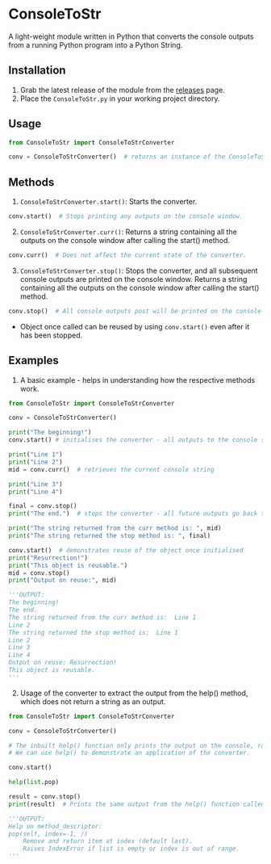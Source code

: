 # ConsoleToStr
A light-weight module written in Python that converts the console outputs from a running Python program into a Python String.

## Installation
1. Grab the latest release of the module from the [releases](https://github.com/afk-echo/ConsoleToStr/releases) page.
2. Place the `ConsoleToStr.py` in your working project directory.

## Usage
````python
from ConsoleToStr import ConsoleToStrConverter

conv = ConsoleToStrConverter()  # returns an instance of the ConsoleToStrConverter class that can be used in the current program.
````

## Methods
1. `ConsoleToStrConverter.start()`:
Starts the converter.
````python
conv.start()  # Stops printing any outputs on the console window.
````

2. `ConsoleToStrConverter.curr()`:
Returns a string containing all the outputs on the console window after calling the start() method.
````python
conv.curr()  # Does not affect the current state of the converter.
````

3. `ConsoleToStrConverter.stop()`:
Stops the converter, and all subsequent console outputs are printed on the console window.
Returns a string containing all the outputs on the console window after calling the start() method.
````python
conv.stop()  # All console outputs post will be printed on the console after this call.
````
* Object once called can be reused by using `conv.start()` even after it has been stopped.

## Examples

1. A basic example - helps in understanding how the respective methods work.
```python
from ConsoleToStr import ConsoleToStrConverter

conv = ConsoleToStrConverter()

print("The beginning!")
conv.start() # initialises the converter - all outputs to the console stops while the value is being stored

print("Line 1")
print("Line 2")
mid = conv.curr()  # retrieves the current console string

print("Line 3")
print("Line 4")

final = conv.stop()
print("The end.")  # stops the converter - all future outputs go back to the default console

print("The string returned from the curr method is: ", mid)
print("The string returned the stop method is: ", final)

conv.start()  # demonstrates reuse of the object once initialised
print("Resurrection!")
print("This object is reusable.")
mid = conv.stop()
print("Output on reuse:", mid)

'''OUTPUT:
The beginning!
The end.
The string returned from the curr method is:  Line 1
Line 2
The string returned the stop method is:  Line 1
Line 2
Line 3
Line 4
Output on reuse: Resurrection!
This object is reusable.
'''
```

2. Usage of the converter to extract the output from the help() method, which does not return a string as an output.
```python
from ConsoleToStr import ConsoleToStrConverter

conv = ConsoleToStrConverter()

# The inbuilt help() function only prints the output on the console, rather than returning a string.
# We can use help() to demonstrate an application of the converter.

conv.start()

help(list.pop)

result = conv.stop()
print(result)  # Prints the same output from the help() function called earlier, but returns a string that we can manipulate.

'''OUTPUT:
Help on method_descriptor:
pop(self, index=-1, /)
    Remove and return item at index (default last).
    Raises IndexError if list is empty or index is out of range.
'''
```
